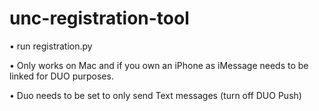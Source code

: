 # unc-registration-tool

• run registration.py

• Only works on Mac and if you own an iPhone as iMessage needs to be linked for DUO purposes.

• Duo needs to be set to only send Text messages (turn off DUO Push)

